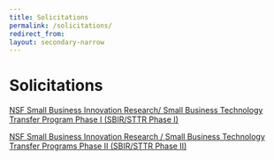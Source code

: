 ```yaml
---
title: Solicitations
permalink: /solicitations/
redirect_from:
layout: secondary-narrow
---
```


# Solicitations

<a  href="{{ site.data.solicitations['SBIR_STTR'].url }}">NSF Small Business Innovation Research/ Small Business Technology Transfer Program Phase I (SBIR/STTR Phase I)</a>
<br>

<a href="{{ site.data.solicitations['PHASE_II'].url }}">NSF Small Business Innovation Research / Small Business Technology Transfer Programs Phase II (SBIR/STTR Phase II)</a>
